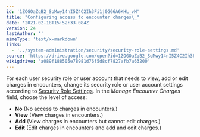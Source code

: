 ```yaml
---
id: '1ZOGOaZqB2_SoMwy14nI5Z4C2Ih3Fi1j0GG6A6KHL_vM'
title: "Configuring access to encounter charges\_"
date: '2021-02-18T15:52:33.084Z'
version: 24
lastAuthor: ''
mimeType: 'text/x-markdown'
links:
  - '../system-administration/security/security-role-settings.md'
source: 'https://drive.google.com/open?id=1ZOGOaZqB2_SoMwy14nI5Z4C2Ih3Fi1j0GG6A6KHL_vM'
wikigdrive: 'a089f188505e78981d76f5d8cf7827afb7a63200'
---
```

For each user security role or user account that needs to view, add or edit charges in encounters, change its security role or user account settings according to [Security Role Settings](../system-administration/security/security-role-settings.md). In the *Manage Encounter Charges* field, choose the level of access:

* <strong>No</strong> (No access to charges in encounters.)
* <strong>View</strong> (View charges in encounters.)
* <strong>Add</strong> (View charges in encounters but cannot edit charges.)
* <strong>Edit</strong> (Edit charges in encounters and add and edit charges.)
